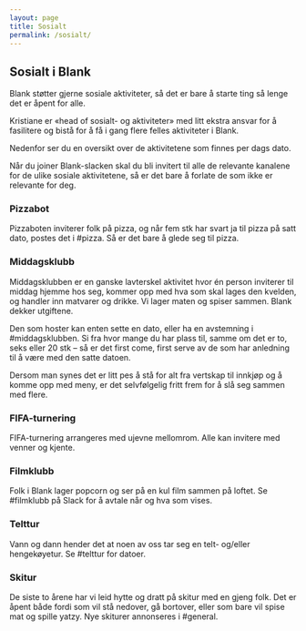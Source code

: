 ```yaml
---
layout: page
title: Sosialt
permalink: /sosialt/
---
```


## Sosialt i Blank
Blank støtter gjerne sosiale aktiviteter, så det er bare å starte ting så lenge det er åpent for alle. 

Kristiane er «head of sosialt- og aktiviteter» med litt ekstra ansvar for å fasilitere og bistå for å få i gang flere felles aktiviteter i Blank.

Nedenfor ser du en oversikt over de aktivitetene som finnes per dags dato.

Når du joiner Blank-slacken skal du bli invitert til alle de relevante kanalene for de ulike sosiale aktivitetene, så er det bare å forlate de som ikke er relevante for deg.

### Pizzabot
Pizzaboten inviterer folk på pizza, og når fem stk har svart ja til pizza på satt dato, postes det i #pizza. Så er det bare å glede seg til pizza.

### Middagsklubb
Middagsklubben er en ganske lavterskel aktivitet hvor én person inviterer til middag hjemme hos seg, kommer opp med hva som skal lages den kvelden, og handler inn matvarer og drikke. Vi lager maten og spiser sammen. Blank dekker utgiftene. 

Den som hoster kan enten sette en dato, eller ha en avstemning i #middagsklubben. Si fra hvor mange du har plass til, samme om det er to, seks eller 20 stk – så er det first come, first serve av de som har anledning til å være med den satte datoen. 

Dersom man synes det er litt pes å stå for alt fra vertskap til innkjøp og å komme opp med meny, er det selvfølgelig fritt frem for å slå seg sammen med flere. 


### FIFA-turnering
FIFA-turnering arrangeres med ujevne mellomrom. Alle kan invitere med venner og kjente.

### Filmklubb
Folk i Blank lager popcorn og ser på en kul film sammen på loftet. Se #filmklubb på Slack for å avtale når og hva som vises. 

### Telttur
Vann og dann hender det at noen av oss tar seg en telt- og/eller hengekøyetur. Se #telttur for datoer.

### Skitur
De siste to årene har vi leid hytte og dratt på skitur med en gjeng folk. Det er åpent både fordi som vil stå nedover, gå bortover, eller som bare vil spise mat og spille yatzy. Nye skiturer annonseres i #general.
